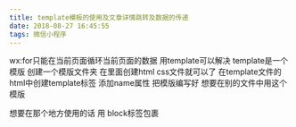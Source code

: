 ```yaml
---
title: template模板的使用及文章详情跳转及数据的传递
date: 2018-08-27 16:45:55
tags: 微信小程序
---
```

wx:for只能在当前页面循环当前页面的数据 用template可以解决
template是一个模版 创建一个模版文件夹 在里面创建html css文件就可以了
在template文件的html中创建template标签 添加name属性 把模版编写好
想要在别的文件中用这个模版 <import src="相对路径.wxml" />

想要在那个地方使用的话 用 block标签包裹<template is ="template name" data="{{block标签中的循环item}}" /> 如果在item前加上... 就可以去掉模板文件中的item了
想要引入 template中的样式 在想要引用的 文件的.wxss中@import "相对路径"

如果想要在template中绑定事件 不能直接在template中绑定 可以在template外面包一个view标签 把事件绑定到view标签上
可以用自定义属性 data-postid = "{{item.id}}"
凡是前面加data的属性就是自定义属性 当点击时吧id传过去
 点击事件上:function(event){
    event 代表了系统给的外面的一层数据
    当触发点击事件时获取点击的这个列表的id
    var postid = event.currentTarget.dataset.postid
    var 变量名 = event.currentTarget.dataset.postId 
    currentTarget 表示点击的组件
    dataset表示前缀有data的全部的自定义属性的值
    postid就代表了设置的想要的自己定义的文章的id值
    (2).  wx.navigateTo({
        url:"跳转的相对路径/文件?id = postid"
      })
 }
  上面讲了点击获得当前文章列表的postid 怎么把postid传递到子页面中的js中 让子页面根据不同的列表id生成不同的文章详情
   首先 父页面传递的数据应该是(2)所示 因为是父页面跳到子页面所以用navigateTo
    在子页面接收数据时应该 在子页面的js中写 onload:function(option){
      var postid = option.id 因为在父页面传数据?后面写的是id 所以这里就是option.id
    }
 文章详情页面 根据文章的id来跳转到不同的文章
   如果一个页面的子页面最好写在父页面目录下

  文章详情页面点击收藏或取消收藏
    当前是使用storage 缓存 如果用户不手动清除缓存 缓存永久存在
    缓存的写法是wx.setStorage("key",{
      也可以不写对象
    })
  获取缓存的方法是 函数名:function(event){
    var 函数名 = wx.getStorageSync("key")
    Sync后缀是同步的写法
  }
  删除用removeStorage
  缓存的上限最大不能超过10MB
    如果出现了undefind的错误

  文章点击收藏图片动态切换
    可以用wx:if else 方法 
